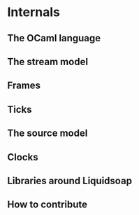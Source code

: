 Internals
=========

The OCaml language
------------------

The stream model
----------------

## Frames

## Ticks

The source model
----------------

## Clocks

Libraries around Liquidsoap
---------------------------

How to contribute
-----------------
